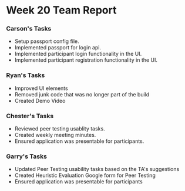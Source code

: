 # Week 20 Team Report

### Carson's Tasks

- Setup passport config file.
- Implemented passport for login api.
- Implemented participant login functionality in the UI.
- Implemented participant registration functionality in the UI.

### Ryan's Tasks

- Improved UI elements
- Removed junk code that was no longer part of the build
- Created Demo Video

### Chester's Tasks

- Reviewed peer testing usablity tasks.
- Created weekly meeting minutes.
- Ensured application was presentable for participants.

### Garry's Tasks

- Updated Peer Testing usability tasks based on the TA's suggestions
- Created Heuristic Evaluation Google form for Peer Testing
- Ensured application was presentable for participants